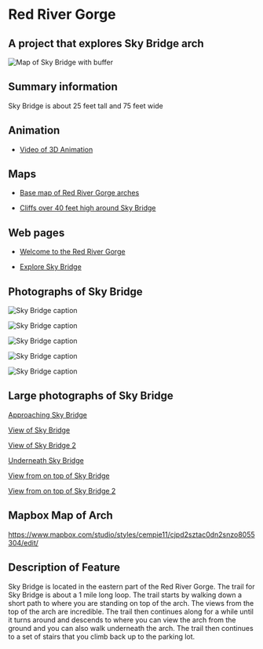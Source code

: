 # Red River Gorge

## A project that explores Sky Bridge arch

![Map of Sky Bridge with buffer](images/Map_RedRiver_3D.jpg)

## Summary information

Sky Bridge is about 25 feet tall and 75 feet wide

## Animation

* [Video of 3D Animation](https://youtu.be/iIf4jES8OP0)

## Maps

* [Base map of Red River Gorge arches](basemaps/rrg.pdf)

* [Cliffs over 40 feet high around Sky Bridge](#) <!-- This needs to be created from lab 7. -->

## Web pages

* [Welcome to the Red River Gorge](https://clcpm.github.io/rrg/)

* [Explore Sky Bridge](skybridge) <!-- This needs to be customized for sky bridge -->

## Photographs of Sky Bridge

![Sky Bridge caption](images/approaching_skybridge.jpg)

![Sky Bridge caption](images/on_top_skybridge_01.jpg)

![Sky Bridge caption](images/on_top_skybridge_02.jpg)

![Sky Bridge caption](images/view_of_sky_bridge_01.jpg)

![Sky Bridge caption](images/view_of_sky_bridge_02.jpg)


## Large photographs of  Sky Bridge

[Approaching Sky Bridge](images/20181210_141435.jpg)

[View of Sky Bridge](images/20181210_144015.jpg)

[View of Sky Bridge 2](images/20181210_144035.jpg)

[Underneath Sky Bridge](images/20181210_144058.jpg)

[View from on top of Sky Bridge](images/20181210_144204%20(1).jpg)

[View from on top of Sky Bridge 2](images/20181210_141729.jpg)

## Mapbox Map of Arch

https://www.mapbox.com/studio/styles/cempie11/cjpd2sztac0dn2snzo8055304/edit/

## Description of Feature

Sky Bridge is located in the eastern part of the Red River Gorge. The trail for Sky Bridge is about a 1 mile long loop. The trail starts by walking down a short path to where you are standing on top of the arch. The views from the top of the arch are incredible. The trail then continues along for a while until it turns around and descends to where you can view the arch from the ground and you can also walk underneath the arch. The trail then continues to a set of stairs that you climb back up to the parking lot.
